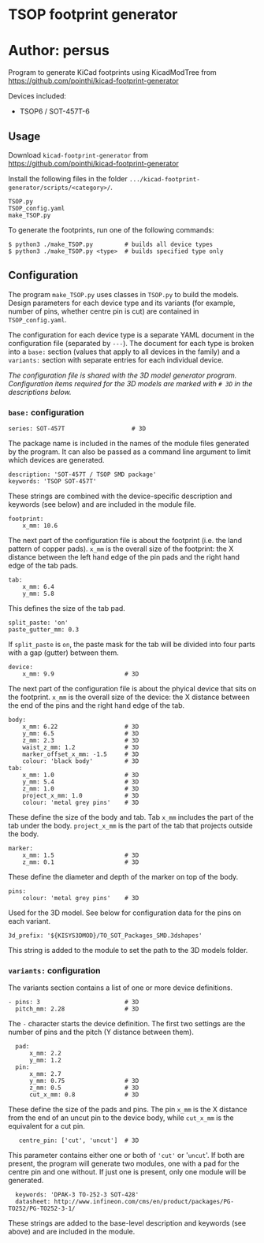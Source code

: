 # TSOP footprint generator
# Author: persus

Program to generate KiCad footprints using KicadModTree from https://github.com/pointhi/kicad-footprint-generator

Devices included:
- TSOP6 / SOT-457T-6


## Usage

Download `kicad-footprint-generator` from https://github.com/pointhi/kicad-footprint-generator

Install the following files in the folder `.../kicad-footprint-generator/scripts/<category>/`.

```
TSOP.py
TSOP_config.yaml
make_TSOP.py
```

To generate the footprints, run one of the following commands:

```
$ python3 ./make_TSOP.py         # builds all device types
$ python3 ./make_TSOP.py <type>  # builds specified type only
```

## Configuration

The program `make_TSOP.py` uses classes in `TSOP.py` to build the models.  Design parameters for each device type and its variants (for example, number of pins, whether centre pin is cut) are contained in `TSOP_config.yaml`.

The configuration for each device type is a separate YAML document in the configuration file (separated by `---`).  The document for each type is broken into a `base:` section (values that apply to all devices in the family) and a `variants:` section with separate entries for each individual device.

*The configuration file is shared with the 3D model generator program.  Configuration items required for the 3D models are marked with `# 3D` in the descriptions below.*

### `base:` configuration

```
series: SOT-457T                   # 3D
```

The package name is included in the names of the module files generated by the program. It can also be passed as a command line argument to limit which devices are generated.

```
description: 'SOT-457T / TSOP SMD package'
keywords: 'TSOP SOT-457T'
```

These strings are combined with the device-specific description and keywords (see below) and are included in the module file.

```
footprint:
    x_mm: 10.6
```

The next part of the configuration file is about the footprint (i.e. the land pattern of copper pads). `x_mm` is the overall size of the footprint: the X distance between the left hand edge of the pin pads and the right hand edge of the tab pads.

```
tab:
    x_mm: 6.4
    y_mm: 5.8
```

This defines the size of the tab pad.

```
split_paste: 'on'
paste_gutter_mm: 0.3
```

If `split_paste` is `on`, the paste mask for the tab will be divided into four parts with a gap (gutter) between them.

```
device:
    x_mm: 9.9                    # 3D
```

The next part of the configuration file is about the phyical device that sits on the footprint. `x_mm` is the overall size of the device: the X distance between the end of the pins and the right hand edge of the tab.

```
body:
    x_mm: 6.22                   # 3D
    y_mm: 6.5                    # 3D
    z_mm: 2.3                    # 3D
    waist_z_mm: 1.2              # 3D
    marker_offset_x_mm: -1.5     # 3D
    colour: 'black body'         # 3D
tab:
    x_mm: 1.0                    # 3D
    y_mm: 5.4                    # 3D
    z_mm: 1.0                    # 3D
    project_x_mm: 1.0            # 3D
    colour: 'metal grey pins'    # 3D
```

These define the size of the body and tab. Tab `x_mm` includes the part of the tab under the body. `project_x_mm` is the part of the tab that projects outside the body.

```
marker:
    x_mm: 1.5                    # 3D
    z_mm: 0.1                    # 3D
```

These define the diameter and depth of the marker on top of the body.

```
pins:
    colour: 'metal grey pins'    # 3D
```

Used for the 3D model. See below for configuration data for the pins on each variant.

```
3d_prefix: '${KISYS3DMOD}/TO_SOT_Packages_SMD.3dshapes'
```

This string is added to the module to set the path to the 3D models folder.


### `variants:` configuration

The variants section contains a list of one or more device definitions.

```
- pins: 3                        # 3D
  pitch_mm: 2.28                 # 3D
```

The `-` character starts the device definition. The first two settings are the number of pins and the pitch (Y distance between them).

```
  pad:
      x_mm: 2.2
      y_mm: 1.2
  pin:
      x_mm: 2.7
      y_mm: 0.75                 # 3D
      z_mm: 0.5                  # 3D
      cut_x_mm: 0.8              # 3D
```

These define the size of the pads and pins.  The pin `x_mm` is the X distance from the end of an uncut pin to the device body, while `cut_x_mm` is the equivalent for a cut pin.

```
   centre_pin: ['cut', 'uncut']  # 3D
```

This parameter contains either one or both of `'cut'` or '`uncut`'. If both are present, the program will generate two modules, one with a pad for the centre pin and one without.  If just one is present, only one module will be generated.

```
  keywords: 'DPAK-3 TO-252-3 SOT-428'
  datasheet: http://www.infineon.com/cms/en/product/packages/PG-TO252/PG-TO252-3-1/
```

These strings are added to the base-level description and keywords (see above) and are included in the module.

